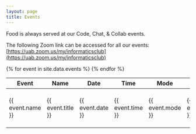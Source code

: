 ```yaml
---
layout: page
title: Events
---
```


Food is always served at our Code, Chat, & Collab events.

The following Zoom link can be accessed for all our events: [https://uab.zoom.us/my/informaticsclub](https://uab.zoom.us/my/informaticsclub)

<table>
  <thead>
    <tr>
      <th>Event</th>
      <th>Name</th>
      <th>Date</th>
      <th>Time</th>
      <th>Mode</th>
      <th>Location</th>
      <th>Flyer</th>
      <th>Resources</th>
<!--       <th>Zoom</th>
      <th>Calendar Link</th> -->
    </tr>
  </thead>
  <tbody>
    {% for event in site.data.events %}
    <tr>
      <td>{{ event.name }}</td>
      <td>{{ event.title }}</td>
      <td>{{ event.date }}</td>
      <td>{{ event.time }}</td>
      <td>{{ event.mode }}</td>
      <td>{{ event.location }}</td>
      <td><a href="{{ event.flyer }}">Link</a></td>
      <td>
        {% if event.resources %}
          <a href="{{ event.resources }}"><i class="fab fa-github fa-stack-1x fa-inverse"></i></a>
        {% else %}
          N/A
        {% endif %}
      </td>
    </tr>
    {% endfor %}
  </tbody>
</table>
